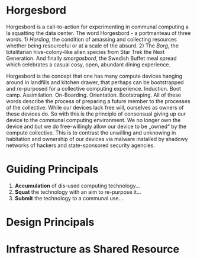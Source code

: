 # Horgesbord
Horgesbord is a call-to-action for experimenting in communal computing a la squatting the data center. The word Horgesbord - a portmanteau of three words. 1) *Hording*, the condition of amassing and collecting resources whether being resourceful or at a scale of the absurd. 2) The *Borg*, the totalitarian hive-colony-like alien species from Star Trek the Next Generation. And finally *smorgasbord*, the Swedish Buffet meal spread which celebrates a casual cosy, open, abundant dining experience.

Horgesbord is the concept that one has many compute devices hanging around in landfills and kitchen drawer, that perhaps can be bootstrapped and re-purposed for a collective computing experience. Induction. Boot camp. Assimilation. On-Boarding. Orientation. Bootstraping. All of these words describe the process of preparing a future member to the processes of the collective. While our devices lack free will, ourselves as owners of these devices do. So with this is the principle of consensual giving up our device to the communal computing environment. We no longer own the device and but we do free-willingly allow our device to be „owned“ by the compute collective. This is to contrast the unwilling and unknowing in habitation and ownership of our devices via malware installed by shadowy networks of hackers and state-sponsored security agencies.

# Guiding Principals

1. **Accumulation** of dis-used computing technology…
2. **Squat** the technology with an aim to re-purpose it…
3. **Submit** the technology to a communal use…

# Design Principals


# Infrastructure as Shared Resource
